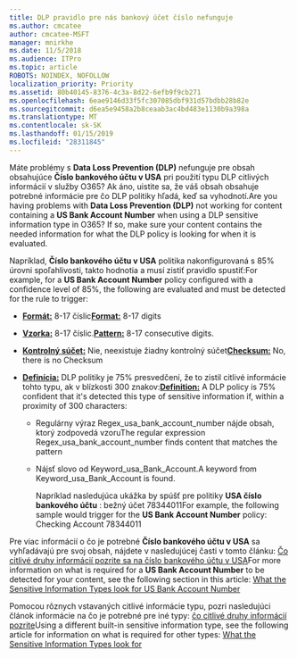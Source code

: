 ```yaml
---
title: DLP pravidlo pre nás bankový účet číslo nefunguje
ms.author: cmcatee
author: cmcatee-MSFT
manager: mnirkhe
ms.date: 11/5/2018
ms.audience: ITPro
ms.topic: article
ROBOTS: NOINDEX, NOFOLLOW
localization_priority: Priority
ms.assetid: 80b40145-8376-4c3a-8d22-6efb9f9cb271
ms.openlocfilehash: 6eae9146d33f5fc307085dbf931d57bdbb28b82e
ms.sourcegitcommit: d6ea5e9458a2b8ceaab3ac4bd483e1130b9a398a
ms.translationtype: MT
ms.contentlocale: sk-SK
ms.lasthandoff: 01/15/2019
ms.locfileid: "28311845"
---
```

<span data-ttu-id="bef2b-p101">Máte problémy s **Data Loss Prevention (DLP)** nefunguje pre obsah obsahujúce **Číslo bankového účtu v USA** pri použití typu DLP citlivých informácií v služby O365? Ak áno, uistite sa, že váš obsah obsahuje potrebné informácie pre čo DLP politiky hľadá, keď sa vyhodnotí.</span><span class="sxs-lookup"><span data-stu-id="bef2b-p101">Are you having problems with **Data Loss Prevention (DLP)** not working for content containing a **US Bank Account Number** when using a DLP sensitive information type in O365? If so, make sure your content contains the needed information for what the DLP policy is looking for when it is evaluated.</span></span> 
  
<span data-ttu-id="bef2b-104">Napríklad, **Číslo bankového účtu v USA** politika nakonfigurovaná s 85% úrovni spoľahlivosti, takto hodnotia a musí zistiť pravidlo spustiť:</span><span class="sxs-lookup"><span data-stu-id="bef2b-104">For example, for a **US Bank Account Number** policy configured with a confidence level of 85%, the following are evaluated and must be detected for the rule to trigger:</span></span> 
  
- <span data-ttu-id="bef2b-105">**[Formát:](https://docs.microsoft.com/en-us/office365/securitycompliance/what-the-sensitive-information-types-look-for#format-77)** 8-17 číslic</span><span class="sxs-lookup"><span data-stu-id="bef2b-105">**[Format:](https://docs.microsoft.com/en-us/office365/securitycompliance/what-the-sensitive-information-types-look-for#format-77)** 8-17 digits</span></span> 
    
- <span data-ttu-id="bef2b-106">**[Vzorka:](https://docs.microsoft.com/en-us/office365/securitycompliance/what-the-sensitive-information-types-look-for#pattern-77)** 8-17 číslic.</span><span class="sxs-lookup"><span data-stu-id="bef2b-106">**[Pattern:](https://docs.microsoft.com/en-us/office365/securitycompliance/what-the-sensitive-information-types-look-for#pattern-77)** 8-17 consecutive digits.</span></span> 
    
- <span data-ttu-id="bef2b-107">**[Kontrolný súčet:](https://docs.microsoft.com/en-us/office365/securitycompliance/what-the-sensitive-information-types-look-for#checksum-76)** Nie, neexistuje žiadny kontrolný súčet</span><span class="sxs-lookup"><span data-stu-id="bef2b-107">**[Checksum:](https://docs.microsoft.com/en-us/office365/securitycompliance/what-the-sensitive-information-types-look-for#checksum-76)** No, there is no Checksum</span></span> 
    
- <span data-ttu-id="bef2b-108">**[Definícia:](https://docs.microsoft.com/en-us/office365/securitycompliance/what-the-sensitive-information-types-look-for)** DLP politiky je 75% presvedčení, že to zistil citlivé informácie tohto typu, ak v blízkosti 300 znakov:</span><span class="sxs-lookup"><span data-stu-id="bef2b-108">**[Definition:](https://docs.microsoft.com/en-us/office365/securitycompliance/what-the-sensitive-information-types-look-for)** A DLP policy is 75% confident that it's detected this type of sensitive information if, within a proximity of 300 characters:</span></span> 
    
  - <span data-ttu-id="bef2b-109">Regulárny výraz Regex_usa_bank_account_number nájde obsah, ktorý zodpovedá vzoru</span><span class="sxs-lookup"><span data-stu-id="bef2b-109">The regular expression Regex_usa_bank_account_number finds content that matches the pattern</span></span>
    
  - <span data-ttu-id="bef2b-110">Nájsť slovo od Keyword_usa_Bank_Account.</span><span class="sxs-lookup"><span data-stu-id="bef2b-110">A keyword from Keyword_usa_Bank_Account is found.</span></span>
    
    <span data-ttu-id="bef2b-111">Napríklad nasledujúca ukážka by spúšť pre politiky **USA číslo bankového účtu** : bežný účet 78344011</span><span class="sxs-lookup"><span data-stu-id="bef2b-111">For example, the following sample would trigger for the **US Bank Account Number** policy: Checking Account 78344011</span></span> 
    
<span data-ttu-id="bef2b-112">Pre viac informácií o čo je potrebné **Číslo bankového účtu v USA** sa vyhľadávajú pre svoj obsah, nájdete v nasledujúcej časti v tomto článku: [Čo citlivé druhy informácií pozrite sa na číslo bankového účtu v USA](https://docs.microsoft.com/en-us/office365/securitycompliance/what-the-sensitive-information-types-look-for#us-bank-account-number)</span><span class="sxs-lookup"><span data-stu-id="bef2b-112">For more information on what is required for a **US Bank Account Number** to be detected for your content, see the following section in this article: [What the Sensitive Information Types look for US Bank Account Number](https://docs.microsoft.com/en-us/office365/securitycompliance/what-the-sensitive-information-types-look-for#us-bank-account-number)</span></span>
  
<span data-ttu-id="bef2b-113">Pomocou rôznych vstavaných citlivé informácie typu, pozri nasledujúci článok informácie na čo je potrebné pre iné typy: [čo citlivé druhy informácií pozrite](https://docs.microsoft.com/en-us/office365/securitycompliance/what-the-sensitive-information-types-look-for)</span><span class="sxs-lookup"><span data-stu-id="bef2b-113">Using a different built-in sensitive information type, see the following article for information on what is required for other types: [What the Sensitive Information Types look for](https://docs.microsoft.com/en-us/office365/securitycompliance/what-the-sensitive-information-types-look-for)</span></span>
  

